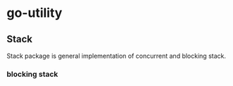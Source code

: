 # go-utility


## Stack
Stack package is general implementation of concurrent and blocking stack.

### blocking stack

